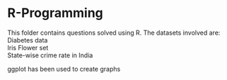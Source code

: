 # R-Programming
This folder contains questions solved using R. The datasets involved are:
Diabetes data<br/>
Iris Flower set<br/>
State-wise crime rate in India<br/>

ggplot has been used to create graphs
